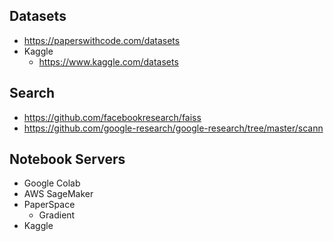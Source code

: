 ## Datasets
  - https://paperswithcode.com/datasets
  - Kaggle
    - https://www.kaggle.com/datasets

## Search

- https://github.com/facebookresearch/faiss
- https://github.com/google-research/google-research/tree/master/scann

## Notebook Servers

- Google Colab
- AWS SageMaker
- PaperSpace
  - Gradient
- Kaggle
